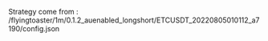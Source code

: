 Strategy come from : /flyingtoaster/1m/0.1.2_auenabled_longshort/ETCUSDT_20220805010112_a7190/config.json